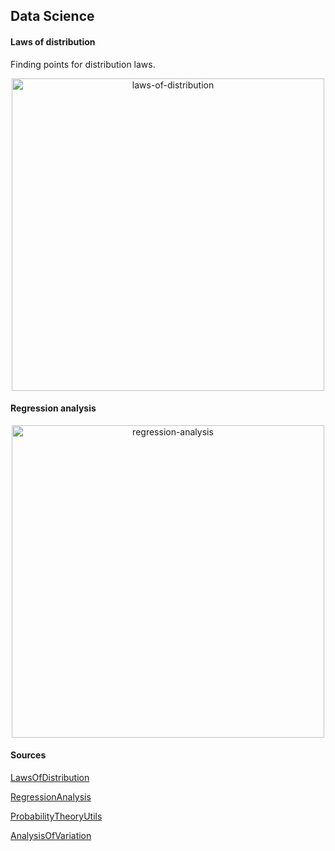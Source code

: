 ## Data Science

#### Laws of distribution

Finding points for distribution laws.

<p align="center">
  <img src="https://raw.githubusercontent.com/dmitryblackwell/AlgorithmsStorage/master/datascince/pics/laws-of-distribution.png" alt="laws-of-distribution" width="500">
</p>

#### Regression analysis

<p align="center">
  <img src="https://raw.githubusercontent.com/dmitryblackwell/AlgorithmsStorage/master/datascince/pics/regression-analysis.png" alt="regression-analysis" width="500">
</p>


#### Sources

[LawsOfDistribution](https://habr.com/post/263993/)

[RegressionAnalysis](https://math.semestr.ru/corel/primer.php)

[ProbabilityTheoryUtils](http://yukhym.com/uk/vipadkovi-velichini/chislovi-kharakteristiki-statistichnogo-rozpodilu.html)

[AnalysisOfVariation](https://math.semestr.ru/group/prim.php)